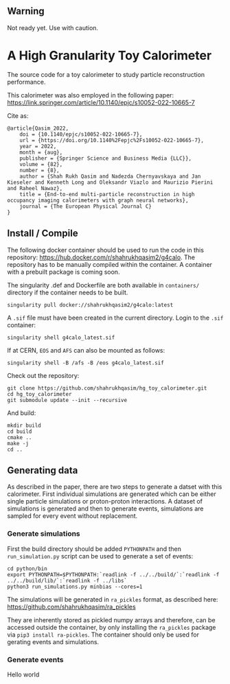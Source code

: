 ## Warning
Not ready yet. Use with caution.

# A High Granularity Toy Calorimeter
The source code for a toy calorimeter to study particle reconstruction performance.

This calorimeter was also employed in the following paper:
https://link.springer.com/article/10.1140/epjc/s10052-022-10665-7


Cite as:
```
@article{Qasim_2022,
	doi = {10.1140/epjc/s10052-022-10665-7},
	url = {https://doi.org/10.1140%2Fepjc%2Fs10052-022-10665-7},
	year = 2022,
	month = {aug},
	publisher = {Springer Science and Business Media {LLC}},
	volume = {82},
	number = {8},
	author = {Shah Rukh Qasim and Nadezda Chernyavskaya and Jan Kieseler and Kenneth Long and Oleksandr Viazlo and Maurizio Pierini and Raheel Nawaz},
	title = {End-to-end multi-particle reconstruction in high occupancy imaging calorimeters with graph neural networks},
	journal = {The European Physical Journal C}
}
```

## Install / Compile
The following docker container should be used to run the code in this repository:
https://hub.docker.com/r/shahrukhqasim2/g4calo. The repository has to be manually
compiled within the container. A container with a prebuilt package is coming soon.

The singularity .def and Dockerfile are both available in `containers/` directory if the container needs
to be built.

```
singularity pull docker://shahrukhqasim2/g4calo:latest
```
A `.sif` file must have been created in the current directory. Login to the `.sif` container:
```
singularity shell g4calo_latest.sif
```
If at CERN, `EOS` and `AFS` can also be mounted as follows:
```
singularity shell -B /afs -B /eos g4calo_latest.sif
```
Check out the repository:
```
git clone https://github.com/shahrukhqasim/hg_toy_calorimeter.git
cd hg_toy_calorimeter
git submodule update --init --recursive
```

And build:
```
mkdir build
cd build
cmake ..
make -j
cd ..
```

## Generating data
As described in the paper, there are two steps to generate a datset with this calorimeter.
First individual simulations are generated which can be either single particle simulations
or proton-proton interactions. A dataset of simulations is generated and then to generate
events, simulations are sampled for every event without replacement.


### Generate simulations
First the build directory should be added `PYTHONPATH` and then
`run_simulation.py` script can be used to generate a set of events:
```
cd python/bin
export PYTHONPATH=$PYTHONPATH:`readlink -f ../../build/`:`readlink -f ../../build/lib/`:`readlink -f ../libs`
python3 run_simulations.py minbias --cores=1
```
The simulations will be generated in `ra_pickles` format, as described here:
https://github.com/shahrukhqasim/ra_pickles

They are inherently stored as pickled numpy arrays and therefore, can be accessed
outside the container, by only installing the `ra_pickles` package via
`pip3 install ra-pickles`. The container should only be used for gerating events
and simulations.

### Generate events
Hello world